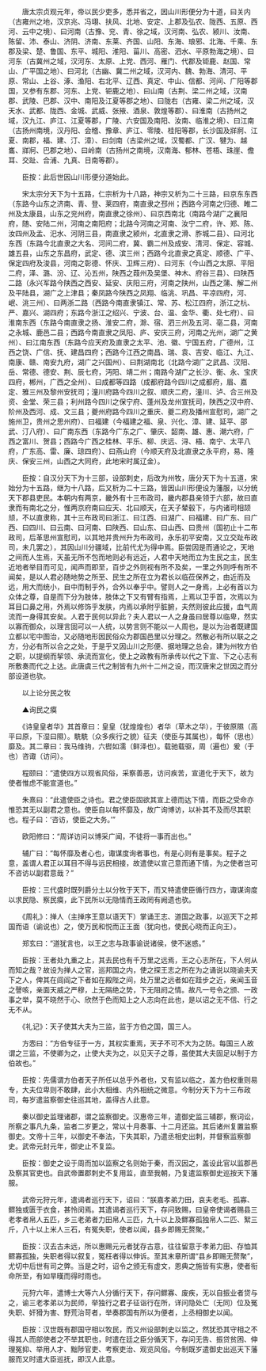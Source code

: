 <!-- { "loadSidebar": true } -->
　　唐太宗贞观元年，帝以民少吏多，悉并省之，因山川形便分为十道，曰关内（古雍州之地，汉京兆、冯翊、扶风、北地、安定、上郡及弘农、陇西、五原、西河、云中之境）、曰河南（古豫、兖、青、徐之域，汉河南、弘农、颍川、汝南、陈留、沛、泰山、济阴、济南、东莱、齐国、山阳、东海、琅邪、北海、千乘、东郡及梁、楚、鲁国、东平、城阳、淮阳、菑川、高密、泗水、平原勃海之境）、曰河东（古冀州之域，汉河东、太原、上党、西河、雁门、代郡及钜鹿、赵国、常山、广平国之地）、曰河北（古幽、冀二州之域，汉河内、魏、勃海、清河、平原、常山、上谷、涿、渔阳、右北平、辽西、真定、中山、信都、河间、广阳等郡国，又参有东郡、河东、上党、钜鹿之地）、曰山南（古荆、梁二州之域，汉南郡、武陵、巴郡、汉中、南阳及江夏等郡之地）、曰陇右（古雍、梁二州之域，汉天水、武都、陇西、金城、武威、张掖、酒泉、敦煌等郡）、曰淮南（古扬州之域，汉九江、庐江、江夏等郡，广陵、六安国及南阳、汝南、临淮之境）、曰江南（古扬州南境，汉丹阳、会稽、豫章、庐江、零陵、桂阳等郡，长沙国及牂牁、江夏、南郡，福、建、汀、漳）、曰剑南（古梁州之域，汉蜀都、广汉、犍为、越巂、牂牁、巴郡之地）、曰岭南（古扬州之南境，汉南海、郁林、苍梧、珠崖、儋耳、交趾、合浦、九真、日南等郡）。

　　臣按：此后世因山川形便分道始此。

　　宋太宗分天下为十五路，仁宗析为十八路，神宗又析为二十三路，曰京东东西（东路今山东之济南、青、登、莱四府，南直隶之邳州；西路今河南之归德、睢二州及太康县，山东之兖州府，南直隶之徐州）、曰京西南北（南路今湖广之襄阳府，随、安陆二州，河南之南阳府；北路今河南之河南、汝宁二府，许、郑、陈、汝四州及孟、汜水、河阴三县，南直隶之颍州，北直隶之滑、胙城二县）、曰河北东西（东路今北直隶之大名、河间二府，冀、霸二州及成安、清河、保定、容城、雄五县，山东之东昌府，武定、德、滨三州；西路今北直隶之真定、顺德、广平、保定四府及浚县，河南之彰德、怀庆、卫辉三府）、曰河东（今山西之太原、平阳二府，泽、潞、汾、辽、沁五州，陕西之葭州及吴堡、神木、府谷三县）、曰陕西二路（永兴军路今陕西之西安、延安、庆阳三府，河南之陕州，山西之蒲、解二州及平陆县，湖广之上津县；秦凤路今陕西之凤翔、临洮、巩昌、平凉四府，河、岷、洮三州）、曰两浙二路（西路今南直隶镇江、常、苏、松江四府，浙江之杭、严、嘉兴、湖四府；东路今浙江之绍兴、宁波、台、温、金华、衢、处七府）、曰淮南东西（东路今南直隶之扬、淮安二府，滁、宿、泗三州及五河、亳二县，河南之永城、鹿邑二县；西路今南直隶之凤阳、庐、安庆三府，河南之光州，湖广之黄州）、曰江南东西（东路今应天府及直隶之太平、池、徽、宁国五府，广德州，江西之饶、广信、抚、建昌四府；西路今江西之南昌、瑞、袁、吉安、临江、九江、南康、赣、南安九府，湖广之兴国州）、曰荆湖南北（北路今湖广之武昌、汉阳、岳、常德、德安、荆、辰七府，沔阳、靖二州；南路今湖广之长沙、衡、永、宝庆四府，郴州，广西之全州）、曰成都等四路（成都府路今四川之成都府，眉、嘉定、雅三州及黎州安抚司；潼川府路今四川之叙、顺庆二府，潼川、泸、合三州及资、金堂、荣三县；利州路今四川之保宁府、蓬州及龙州宣抚司，陕西之汉中府、阶州及西河、成、文三县；夔州府路今四川之重庆、夔二府及播州宣慰司，湖广之施州卫，贵州之思州府）、曰福建（今福建之福、泉、兴化、漳、建、延平、邵武、汀八府）、曰广南东西（东路今广东之广、肇庆、韶南、雄、惠、潮六府，广西之富川、贺县；西路今广西之桂林、平乐、柳、庆远、浔、梧、南宁、太平八府，广东高、雷、廉、琼四府）、曰燕山府（今顺天府及北直隶之永平府，易、隆庆、保安三州，山西之大同府，此地宋时属辽金）。

　　臣按：自汉分天下为十三部，设部刺史，后改为州牧，唐分天下为十五道，宋始分为十五路，继为十八路，后又析为二十三路，皆因山川形便设为藩服，以分统天下郡县吏民。本朝内有两京，畿外有十三布政司，畿内郡县亲领于六部，故曰直隶而有南北之分，惟两京府南曰应天、北曰顺天，在天子辇毂下，与内诸司相颉颃，不以直隶称，其十三布政司曰浙江、曰江西、曰湖广、曰福建、曰广东、曰广西、曰四川、曰云南、曰河南、曰陕西、曰山东、曰山西、曰贵州（国初止十二布政司，后革思州宣慰司，以其地并贵州升为布政司，永乐初平安南，又立交趾布政司，未几罢之），其因山川分疆域，比前代尤为得中焉。臣尝因是而通论之，天地之间而人生焉，天虽无所不包而地则必有远近，人君中天地而立为生民之主，民生近地者举目而可见，闻声而即至，百步之外则视有所不及矣，一里之外则呼有所不闻矣，是以人君必随地势之所至、民生之所在立为君长以临莅保养之，由近而及远，用大而统小，自中而制乎外，合外以奉乎中。譬则人之一身焉，上必有首以为众体之尊，自是而下分为肢体，肢体之下又有臂有指焉，上焉以卫乎首，次焉以为耳目口鼻之用，外焉以修饰乎发肤，内焉以承附乎脏腑，夫然则彼此应援，血气周流而一身得其安矣。人君于民何以异此？夫人君以一人之身虽曰居尊以临卑，然实以寡而御众，以理言固可以一人统，以势言则不能以一人周也，是以为治者既建国立都以宅中图治，又必随地形因民俗众为郡国邑里以分理之。然散必有所以联之之方，分必有所以合之之处，于是乎又因山川之形便、据地理之总会，建为州牧方伯之职，以提纲而挈领、承流而宣化，使上之政教有所承传以代之下宣、下之心志有所敷奏而代之上达。此唐虞三代之制皆有九州十二州之设，而汉唐宋之世因之而分部设道也欤。

　　以上论分民之牧

　　▲询民之瘼

　　《诗皇皇者华》其首章曰：皇皇（犹煌煌也）者华（草木之华），于彼原隰（高平曰原，下湿曰隰）。駪駪（众多疾行之貌）征夫（使臣与其属也），每怀（思也）靡及。其二章曰：我马维驹，六辔如濡（鲜泽也）。载驰载驱，周（遍也）爰（于也）咨诹（访问）。

　　程颐曰：“遣使四方以观省风俗，采察善恶，访问疾苦，宣道化于天下，故为使者惟虑不能宣道也。”

　　朱熹曰：“此遣使臣之诗也。君之使臣固欲其宣上德而达下情，而臣之受命亦惟恐其无以副君之意也。使臣自以每怀靡及，故广询博访，以补其不及而尽其职也。程子曰：‘咨访，使臣之大务。’”

　　欧阳修曰：“周详访问以博采广闻，不徒将一事而出也。”

　　辅广曰：“每怀靡及者心也，诹谋度询者事也，有是心则有是事矣。程子之意，盖谓人君正以耳目不得与远民相接，故遣使以宣己意而通下情，为之使者岂可不咨访以副君意哉？”

　　臣按：三代盛时既列爵分土以分牧于天下，而又特遣使臣循行四方，诹谋询度以求民隐、察民瘼，此下民所以无隐情而王政罔有阙遗也欤。

　　《周礼》：掸人（主掸序王意以语天下）掌诵王志、道国之政事，以巡天下之邦国而语（谕说也）之，使万民和悦而正王面（犹向也，使民心晓而正向王）。

　　郑玄曰：“道犹言也，以王之志与政事谕说诸侯，使不迷惑。”

　　臣按：王者处九重之上，其去民也有千万里之远焉，王之心志所在，下人何从而知之哉？故设为掸人之官，巡邦国之内，使之探王志之所在为之诵说以晓谕夫天下之人，俾其在闾阎之下者如在殿陛之间，处万里之远者如在跬步之近，亲闻玉音之謦咳，亲面天威之严穆，上无隔绝之势，下无阻阏之情。故凡一号令之颁、一政事之举，莫不晓然于心、欣然于色而知上之人志向在此也，是以诏之无不信、行之无不从。

　　《礼记》：天子使其大夫为三监，监于方伯之国，国三人。

　　方悫曰：“方伯专征于一方，其权实重焉，天子不可不大为之防。每国三人故谓之三监，不使卿为之，止使大夫为之，以见天子之尊，虽使其大夫固足以制于方伯故也。”

　　臣按：先儒谓方伯者天子所任以总乎外者也，又有监以临之，盖方伯权重则易专，大夫位卑则不敢肆，此小大相维、内外相统之微意。今制分天下为十三布政司，每岁遣监察御史往巡其地，盖得古人此意。

　　秦以御史监理诸郡，谓之监察御史。汉惠帝三年，遣御史监三辅郡，察词讼，所察之事凡九条，监者二岁更之，常以十月奏事、十二月还监。其后诸州复置监察御史。文帝十三年，以御史不奉法，下失其职，乃遣丞相史出刺，并督察监察御史。武帝元封元年，御史止不复监。

　　臣按：御史之设于周而加以监察之名则始于秦，而汉因之，盖设此官以监郡邑及察其官吏也。自武帝置郡刺史不复用监，直至我朝，乃复遣监察御史巡按天下藩服。

　　武帝元狩元年，遣谒者巡行天下，诏曰：“朕嘉孝弟力田，哀夫老毛、孤寡、鳏独或匮于衣食，甚怜闵焉。其遣谒者巡行天下，存问致赐，曰皇帝使谒者赐县三老孝者帛人五匹，乡三老弟者力田帛人三匹，九十以上及鳏寡孤独帛人二匹、絮三斤，八十以上米人三石，有冤失职，使者以闻，县乡即赐无赘聚。”

　　臣按：汉去古未远，所以惠赐元元者犹存古意，往往留意于孝弟力田、存恤其鳏寡孤独，失职者得以叙复，冤枉者得以伸诉。至其末章所谓“县乡即赐无赘聚”，尤切中后世有司之弊。当是之时，诏令之颁无有虚文，恩典之施皆有实惠，使者衔命所至，有如旱暵而得时雨也。

　　元狩六年，遣博士大等六人分循行天下，存问鳏寡、废疾，无以自振业者贷与之，谕三老孝弟以为民师，举独行之君子征诣行在所，详问隐处亡（无同）位及冤失职、奸猾为害、野荒治苛者，举奏郡国有所以为便者，上丞相御史以闻。

　　臣按：汉世既有郡国守相以牧民，而又州设部刺史以监之，然犹恐其守相之不得其人而部使者之不举其职也，时遣在廷之臣分循天下，存问无告、振贷贫困、伸理冤抑、举用人才、黜陟官吏、考察吏治、观览风俗。今制既岁遣御史出巡天下藩服而又时遣大臣巡抚，即汉人此意。

